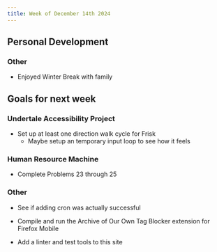 ```yaml
---
title: Week of December 14th 2024
---
```


## Personal Development

### Other

- Enjoyed Winter Break with family

## Goals for next week

### Undertale Accessibility Project

- Set up at least one direction walk cycle for Frisk
  - Maybe setup an temporary input loop to see how it feels

### Human Resource Machine

- Complete Problems 23 through 25

### Other

- See if adding cron was actually successful

- Compile and run the Archive of Our Own Tag Blocker extension for Firefox Mobile

- Add a linter and test tools to this site
